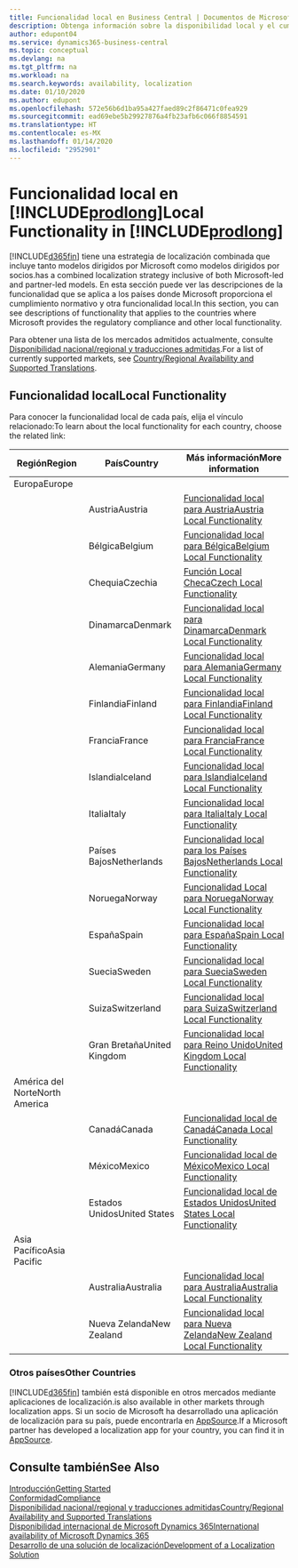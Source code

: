 ```yaml
---
title: Funcionalidad local en Business Central | Documentos de Microsoft
description: Obtenga información sobre la disponibilidad local y el cumplimiento de las normativas de Dynamics 365 Business Central.
author: edupont04
ms.service: dynamics365-business-central
ms.topic: conceptual
ms.devlang: na
ms.tgt_pltfrm: na
ms.workload: na
ms.search.keywords: availability, localization
ms.date: 01/10/2020
ms.author: edupont
ms.openlocfilehash: 572e56b6d1ba95a427faed89c2f86471c0fea929
ms.sourcegitcommit: ead69ebe5b29927876a4fb23afb6c066f8854591
ms.translationtype: HT
ms.contentlocale: es-MX
ms.lasthandoff: 01/14/2020
ms.locfileid: "2952901"
---
```

# <a name="local-functionality-in-includeprodlongincludesprodlongmd"></a><span data-ttu-id="6a644-103">Funcionalidad local en [!INCLUDE[prodlong](includes/prodlong.md)]</span><span class="sxs-lookup"><span data-stu-id="6a644-103">Local Functionality in [!INCLUDE[prodlong](includes/prodlong.md)]</span></span>

[!INCLUDE[d365fin](includes/d365fin_md.md)] <span data-ttu-id="6a644-104">tiene una estrategia de localización combinada que incluye tanto modelos dirigidos por Microsoft como modelos dirigidos por socios.</span><span class="sxs-lookup"><span data-stu-id="6a644-104">has a combined localization strategy inclusive of both Microsoft-led and partner-led models.</span></span> <span data-ttu-id="6a644-105">En esta sección puede ver las descripciones de la funcionalidad que se aplica a los países donde Microsoft proporciona el cumplimiento normativo y otra funcionalidad local.</span><span class="sxs-lookup"><span data-stu-id="6a644-105">In this section, you can see descriptions of functionality that applies to the countries where Microsoft provides the regulatory compliance and other local functionality.</span></span>  

<span data-ttu-id="6a644-106">Para obtener una lista de los mercados admitidos actualmente, consulte [Disponibilidad nacional/regional y traducciones admitidas](/dynamics365/business-central/dev-itpro/compliance/apptest-countries-and-translations?toc=/dynamics365/business-central/toc.json).</span><span class="sxs-lookup"><span data-stu-id="6a644-106">For a list of currently supported markets, see [Country/Regional Availability and Supported Translations](/dynamics365/business-central/dev-itpro/compliance/apptest-countries-and-translations?toc=/dynamics365/business-central/toc.json).</span></span>  

## <a name="local-functionality"></a><span data-ttu-id="6a644-107">Funcionalidad local</span><span class="sxs-lookup"><span data-stu-id="6a644-107">Local Functionality</span></span>

<span data-ttu-id="6a644-108">Para conocer la funcionalidad local de cada país, elija el vínculo relacionado:</span><span class="sxs-lookup"><span data-stu-id="6a644-108">To learn about the local functionality for each country, choose the related link:</span></span>

| <span data-ttu-id="6a644-109">Región</span><span class="sxs-lookup"><span data-stu-id="6a644-109">Region</span></span> | <span data-ttu-id="6a644-110">País</span><span class="sxs-lookup"><span data-stu-id="6a644-110">Country</span></span> | <span data-ttu-id="6a644-111">Más información</span><span class="sxs-lookup"><span data-stu-id="6a644-111">More information</span></span> |
| --- | --- |--- |
| <span data-ttu-id="6a644-112">Europa</span><span class="sxs-lookup"><span data-stu-id="6a644-112">Europe</span></span> |  | |
|        | <span data-ttu-id="6a644-113">Austria</span><span class="sxs-lookup"><span data-stu-id="6a644-113">Austria</span></span> | [<span data-ttu-id="6a644-114">Funcionalidad local para Austria</span><span class="sxs-lookup"><span data-stu-id="6a644-114">Austria Local Functionality</span></span>](localfunctionality/austria/austria-local-functionality.md) |
|        | <span data-ttu-id="6a644-115">Bélgica</span><span class="sxs-lookup"><span data-stu-id="6a644-115">Belgium</span></span> | [<span data-ttu-id="6a644-116">Funcionalidad local para Bélgica</span><span class="sxs-lookup"><span data-stu-id="6a644-116">Belgium Local Functionality</span></span>](localfunctionality/belgium/belgium-local-functionality.md) |
|        | <span data-ttu-id="6a644-117">Chequia</span><span class="sxs-lookup"><span data-stu-id="6a644-117">Czechia</span></span> | [<span data-ttu-id="6a644-118">Función Local Checa</span><span class="sxs-lookup"><span data-stu-id="6a644-118">Czech Local Functionality</span></span>](localfunctionality/czech/czech-local-functionality.md) |
|        | <span data-ttu-id="6a644-119">Dinamarca</span><span class="sxs-lookup"><span data-stu-id="6a644-119">Denmark</span></span> | [<span data-ttu-id="6a644-120">Funcionalidad local para Dinamarca</span><span class="sxs-lookup"><span data-stu-id="6a644-120">Denmark Local Functionality</span></span>](localfunctionality/denmark/denmark-local-functionality.md) |
|        | <span data-ttu-id="6a644-121">Alemania</span><span class="sxs-lookup"><span data-stu-id="6a644-121">Germany</span></span> | [<span data-ttu-id="6a644-122">Funcionalidad local para Alemania</span><span class="sxs-lookup"><span data-stu-id="6a644-122">Germany Local Functionality</span></span>](localfunctionality/germany/germany-local-functionality.md) |
|        | <span data-ttu-id="6a644-123">Finlandia</span><span class="sxs-lookup"><span data-stu-id="6a644-123">Finland</span></span> | [<span data-ttu-id="6a644-124">Funcionalidad local para Finlandia</span><span class="sxs-lookup"><span data-stu-id="6a644-124">Finland Local Functionality</span></span>](localfunctionality/finland/finland-local-functionality.md) |
|        | <span data-ttu-id="6a644-125">Francia</span><span class="sxs-lookup"><span data-stu-id="6a644-125">France</span></span> | [<span data-ttu-id="6a644-126">Funcionalidad local para Francia</span><span class="sxs-lookup"><span data-stu-id="6a644-126">France Local Functionality</span></span>](localfunctionality/france/france-local-functionality.md) |
|        | <span data-ttu-id="6a644-127">Islandia</span><span class="sxs-lookup"><span data-stu-id="6a644-127">Iceland</span></span> | [<span data-ttu-id="6a644-128">Funcionalidad local para Islandia</span><span class="sxs-lookup"><span data-stu-id="6a644-128">Iceland Local Functionality</span></span>](localfunctionality/iceland/iceland-local-functionality.md) |
|        | <span data-ttu-id="6a644-129">Italia</span><span class="sxs-lookup"><span data-stu-id="6a644-129">Italy</span></span> | [<span data-ttu-id="6a644-130">Funcionalidad local para Italia</span><span class="sxs-lookup"><span data-stu-id="6a644-130">Italy Local Functionality</span></span>](localfunctionality/italy/italy-local-functionality.md) |
|        | <span data-ttu-id="6a644-131">Países Bajos</span><span class="sxs-lookup"><span data-stu-id="6a644-131">Netherlands</span></span> | [<span data-ttu-id="6a644-132">Funcionalidad local para los Países Bajos</span><span class="sxs-lookup"><span data-stu-id="6a644-132">Netherlands Local Functionality</span></span>](localfunctionality/netherlands/netherlands-local-functionality.md) |
|        | <span data-ttu-id="6a644-133">Noruega</span><span class="sxs-lookup"><span data-stu-id="6a644-133">Norway</span></span> | [<span data-ttu-id="6a644-134">Funcionalidad Local para Noruega</span><span class="sxs-lookup"><span data-stu-id="6a644-134">Norway Local Functionality</span></span>](localfunctionality/norway/norway-local-functionality.md) |
|        | <span data-ttu-id="6a644-135">España</span><span class="sxs-lookup"><span data-stu-id="6a644-135">Spain</span></span> | [<span data-ttu-id="6a644-136">Funcionalidad local para España</span><span class="sxs-lookup"><span data-stu-id="6a644-136">Spain Local Functionality</span></span>](localfunctionality/spain/spain-local-functionality.md) |
|        | <span data-ttu-id="6a644-137">Suecia</span><span class="sxs-lookup"><span data-stu-id="6a644-137">Sweden</span></span> | [<span data-ttu-id="6a644-138">Funcionalidad local para Suecia</span><span class="sxs-lookup"><span data-stu-id="6a644-138">Sweden Local Functionality</span></span>](localfunctionality/sweden/sweden-local-functionality.md) |
|        | <span data-ttu-id="6a644-139">Suiza</span><span class="sxs-lookup"><span data-stu-id="6a644-139">Switzerland</span></span> | [<span data-ttu-id="6a644-140">Funcionalidad local para Suiza</span><span class="sxs-lookup"><span data-stu-id="6a644-140">Switzerland Local Functionality</span></span>](localfunctionality/switzerland/switzerland-local-functionality.md) |
|        | <span data-ttu-id="6a644-141">Gran Bretaña</span><span class="sxs-lookup"><span data-stu-id="6a644-141">United Kingdom</span></span> | [<span data-ttu-id="6a644-142">Funcionalidad local para Reino Unido</span><span class="sxs-lookup"><span data-stu-id="6a644-142">United Kingdom Local Functionality</span></span>](localfunctionality/unitedkingdom/united-kingdom-local-functionality.md) |
| <span data-ttu-id="6a644-143">América del Norte</span><span class="sxs-lookup"><span data-stu-id="6a644-143">North America</span></span> |       |  |
|        | <span data-ttu-id="6a644-144">Canadá</span><span class="sxs-lookup"><span data-stu-id="6a644-144">Canada</span></span>|[<span data-ttu-id="6a644-145">Funcionalidad local de Canadá</span><span class="sxs-lookup"><span data-stu-id="6a644-145">Canada Local Functionality</span></span>](localfunctionality/canada/canada-local-functionality.md) |
|        | <span data-ttu-id="6a644-146">México</span><span class="sxs-lookup"><span data-stu-id="6a644-146">Mexico</span></span> | [<span data-ttu-id="6a644-147">Funcionalidad local de México</span><span class="sxs-lookup"><span data-stu-id="6a644-147">Mexico Local Functionality</span></span>](localfunctionality/mexico/mexico-local-functionality.md) |
|        | <span data-ttu-id="6a644-148">Estados Unidos</span><span class="sxs-lookup"><span data-stu-id="6a644-148">United States</span></span>|[<span data-ttu-id="6a644-149">Funcionalidad local de Estados Unidos</span><span class="sxs-lookup"><span data-stu-id="6a644-149">United States Local Functionality</span></span>](localfunctionality/unitedstates/united-states-local-functionality.md) |
| <span data-ttu-id="6a644-150">Asia Pacífico</span><span class="sxs-lookup"><span data-stu-id="6a644-150">Asia Pacific</span></span> |       |  |
|        | <span data-ttu-id="6a644-151">Australia</span><span class="sxs-lookup"><span data-stu-id="6a644-151">Australia</span></span> | [<span data-ttu-id="6a644-152">Funcionalidad local para Australia</span><span class="sxs-lookup"><span data-stu-id="6a644-152">Australia Local Functionality</span></span>](localfunctionality/australia/australia-local-functionality.md) |
|        | <span data-ttu-id="6a644-153">Nueva Zelanda</span><span class="sxs-lookup"><span data-stu-id="6a644-153">New Zealand</span></span> | [<span data-ttu-id="6a644-154">Funcionalidad local para Nueva Zelanda</span><span class="sxs-lookup"><span data-stu-id="6a644-154">New Zealand Local Functionality</span></span>](localfunctionality/newzealand/new-zealand-local-functionality.md) |

### <a name="other-countries"></a><span data-ttu-id="6a644-155">Otros países</span><span class="sxs-lookup"><span data-stu-id="6a644-155">Other Countries</span></span>
[!INCLUDE[d365fin](includes/d365fin_md.md)] <span data-ttu-id="6a644-156">también está disponible en otros mercados mediante aplicaciones de localización.</span><span class="sxs-lookup"><span data-stu-id="6a644-156">is also available in other markets through localization apps.</span></span> <span data-ttu-id="6a644-157">Si un socio de Microsoft ha desarrollado una aplicación de localización para su país, puede encontrarla en [AppSource](https://appsource.microsoft.com/product/dynamics-365-business-central/).</span><span class="sxs-lookup"><span data-stu-id="6a644-157">If a Microsoft partner has developed a localization app for your country, you can find it in [AppSource](https://appsource.microsoft.com/product/dynamics-365-business-central/).</span></span>

## <a name="see-also"></a><span data-ttu-id="6a644-158">Consulte también</span><span class="sxs-lookup"><span data-stu-id="6a644-158">See Also</span></span>
[<span data-ttu-id="6a644-159">Introducción</span><span class="sxs-lookup"><span data-stu-id="6a644-159">Getting Started</span></span>](product-get-started.md)  
[<span data-ttu-id="6a644-160">Conformidad</span><span class="sxs-lookup"><span data-stu-id="6a644-160">Compliance</span></span>](compliance/compliance-overview.md)  
[<span data-ttu-id="6a644-161">Disponibilidad nacional/regional y traducciones admitidas</span><span class="sxs-lookup"><span data-stu-id="6a644-161">Country/Regional Availability and Supported Translations</span></span>](/dynamics365/business-central/dev-itpro/compliance/apptest-countries-and-translations?toc=/dynamics365/business-central/toc.json)  
[<span data-ttu-id="6a644-162">Disponibilidad internacional de Microsoft Dynamics 365</span><span class="sxs-lookup"><span data-stu-id="6a644-162">International availability of Microsoft Dynamics 365</span></span>](/dynamics365/get-started/availability)  
[<span data-ttu-id="6a644-163">Desarrollo de una solución de localización</span><span class="sxs-lookup"><span data-stu-id="6a644-163">Development of a Localization Solution</span></span>](/dynamics365/business-central/dev-itpro/developer/readiness/readiness-develop-localization)  
